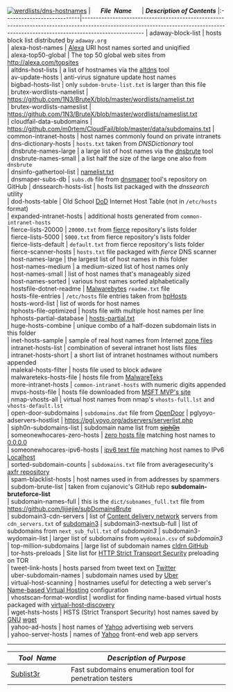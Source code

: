 [![werdlists/dns-hostnames](https://img.shields.io/badge/werdlists-dns-hostnames-purple.svg?logo=github&style=popout&longCache=true)](# "werdlists/dns-hostnames")
|&nbsp;&nbsp;&nbsp;&nbsp;&nbsp;&nbsp;**_File&nbsp;&nbsp;Name_**&nbsp;&nbsp;&nbsp;&nbsp;&nbsp;&nbsp;| **_Description of Contents_**
|:---------------------------|----------------------------------------------------------------------------------------------------------------------------------------------------------------------------------
| adaway-block-list          | hosts block list distributed by `adaway.org`  
| alexa-host-names           | [Alexa](https://www.alexa.com/) URI host names sorted and uniqified  
| alexa-top50-global         | The top 50 global web sites from <http://alexa.com/topsites>  
| altdns-host-lists          | a list of hostnames via the [altdns](https://github.com/infosec-au/altdns "Subdomain discovery through alterations and permutations") tool  
| av-update-hosts            | anti-virus signature update host names  
| bigbad-hosts-list          | only `subdom-brute-list.txt` is larger than this file  
| brutex-wordlists-namelist  | <https://github.com/1N3/BruteX/blob/master/wordlists/namelist.txt>  
| brutex-wordlists-nameslist | <https://github.com/1N3/BruteX/blob/master/wordlists/nameslist.txt>  
| cloudfail-data-subdomains  | <https://github.com/m0rtem/CloudFail/blob/master/data/subdomains.txt>
| common-intranet-hosts      | host names commonly found on private intranets  
| dns-dictionary-hosts       | `hosts.txt` taken from *DNSDictionary* tool  
| dnsbrute-names-large       | a large list of host names via the [dnsbrute](https://github.com/d4rkcat/dnsbrute "Multi-threaded DNS bruteforcing") tool  
| dnsbrute-names-small       | a list half the size of the large one also from `dnsbrute`  
| dnsinfo-gathertool-list    | [namelist.txt](https://raw.githubusercontent.com/crimefire/dns-information-gathering-tool/master/DNS%20Tool%20source%202/namelist.txt "namelist.txt")  
| dnsmaper-subs-db           | `subs.db` file from [dnsmaper](https://github.com/le4f/dnsmaper) tool's repository on GitHub
| dnssearch-hosts-list       | hosts list packaged with the *dnssearch* utility  
| dod-hosts-table            | Old School [DoD](https://www.defense.gov/ "U.S. Department of Defense") Internet Host Table (not in `/etc/hosts` format)  
| expanded-intranet-hosts    | additional hosts generated from `common-intranet-hosts`  
| fierce-lists-20000         | `20000.txt` from [fierce](https://github.com/mschwager/fierce "Fierce is a `DNS` reconnaissance tool for locating non-contiguous IP space.") repository's lists folder  
| fierce-lists-5000          | `5000.txt` from fierce repository's lists folder  
| fierce-lists-default       | `default.txt` from fierce repository's lists folder  
| fierce-scanner-hosts       | `hosts.txt` file packaged with *fierce* DNS scanner  
| host-names-large           | the largest list of host names in this folder  
| host-names-medium          | a medium-sized list of host names only  
| host-names-small           | list of host names that's manageably sized  
| host-names-sorted          | various host names sorted alphabetically  
| hostsfile-dotnet-readme    | [Malwarebytes](http://hosts-file.net) `readme.txt` file  
| hosts-file-entries         | `/etc/hosts` file entries taken from [hpHosts](http://hosts-file.net)  
| hosts-word-list            | list of words for host names  
| hphosts-file-optimized     | hosts file with multiple host names per line  
| hphosts-partial-database   | [hosts-partial.txt](https://hosts-file.net/hphosts-partial.txt)  
| huge-hosts-combine         | unique combo of a half-dozen subdomain lists in this folder  
| inet-hosts-sample          | sample of real host names from Internet [zone files](https://wikipedia.org/wiki/Zone_file)  
| intranet-hosts-list        | combination of several intranet host lists files  
| intranet-hosts-short       | a short list of intranet hostnames without numbers appended  
| malekal-hosts-filter       | hosts file used to block adware  
| malwareteks-hosts-file     | hosts file from [MalwareTeks](http://malwareteks.com)  
| more-intranet-hosts        | `common-intranet-hosts` with numeric digits appended  
| mvps-hosts-file            | hosts file downloaded from [MSFT MVP's site](http://mvps.org)  
| nmap-vhosts-all            | virtual host names from nmap's `vhosts-full.lst` and `vhosts-default.lst`  
| open-door-subdomains       | `subdomains.dat` file from [OpenDoor](https://github.com/stanislav-web/OpenDoor "OWASP WEB Directory Scanner")
| pglyoyo-adservers-hostlist | <https://pgl.yoyo.org/adservers/serverlist.php>  
| siph0n-subdomains-list     | subdomain name list from [~~siph0n~~](http://siph0n.net)  
| someonewhocares-zero-hosts | [zero hosts file](http://someonewhocares.org/hosts/zero/) matching host names to [0.0.0.0](https://wikipedia.org/wiki/0.0.0.0)  
| someonewhocares-ipv6-hosts | [ipv6 text file](http://someonewhocares.org/hosts/ipv6/) matching host names to IPv6 [Localhost](https://wikipedia.org/wiki/Localhost)  
| sorted-subdomain-counts    | `subdomains.txt` file from averagesecurity's [axfr repository](https://github.com/averagesecurityguy/axfr "securityguy/axfr")  
| spam-blacklist-hosts       | host names used in from addresses by spammers  
| subdom-brute-list          | taken from cujanovic's GitHub repo __subdomain-bruteforce-list__  
| subdomain-names-full       | this is the `dict/subnames_full.txt` file from <https://github.com/lijiejie/subDomainsBrute>  
| subdomain3-cdn-servers     | list of [Content delivery network](https://wikipedia.org/wiki/Content_delivery_network) servers from `cdn_servers.txt` of [subdomain3](https://github.com/yanxiu0614/subdomain3 "A new generation of tool for discovering subdomains")
| subdomain3-nextsub-full    | list of subdomains from `next_sub_full.txt` of *subdomain3*
| subdomain3-wydomain-list   | larger list of subdomains from `wydomain.csv` of *subdomain3*
| top-million-subdomains     | large list of subdomain names [cldrn GitHub](https://github.com/cldrn/pentesting)  
| tor-hsts-preloads          | Site list for [HTTP Strict Transport Security](https://www.owasp.org/index.php/HTTP_Strict_Transport_Security_Cheat_Sheet) preloading on TOR  
| tweet-link-hosts           | hosts parsed from tweet text on [Twitter](https://twitter.com)  
| uber-subdomain-names       | subdomain names used by [Uber](https://uber.com)  
| virtual-host-scanning      | hostnames useful for detecting a web server's [Name-based Virtual Hosting](https://en.wikipedia.org/wiki/Virtual_hosting#Name-based) configuration  
| vhostscan-format-wordlist  | wordlist for finding name-based virtual hosts packaged with [virtual-host-discovery](https://github.com/jobertabma/virtual-host-discovery)  
| wget-hsts-hosts            | HSTS (Strict Transport Security) host names saved by [GNU](https://gnu.org "GNU's Not UNIX!") [wget](https://gnu.org/software/wget "a free software package for retrieving files with the most widely-used Internet protocols")  
| yahoo-ad-hosts             | host names of [Yahoo](http://yahoo.com) advertising web servers  
| yahoo-server-hosts         | names of [Yahoo](http://yahoo.com) front-end web app servers  

* * *

|&nbsp;&nbsp;&nbsp;&nbsp;**_Tool&nbsp;&nbsp;Name_**&nbsp;&nbsp;&nbsp;&nbsp;| **_Description of Purpose_**
|:---------------------------|----------------------------------------------------------------------------------------------------------------------------------------------------------------------------------
| [Sublist3r](https://github.com/plazmaz/Sublist3r) | Fast subdomains enumeration tool for penetration testers
